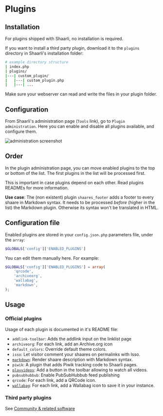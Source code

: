 # Plugins


## Installation

For plugins shipped with Shaarli, no installation is required.

If you want to install a third party plugin, download it to the `plugins` directory in Shaarli's installation folder:

```bash
# example directory structure
| index.php
| plugins/
|---| custom_plugin/
|   |---| custom_plugin.php
|   |---| ...

```

Make sure your webserver can read and write the files in your plugin folder.


## Configuration

From Shaarli's administration page (`Tools` link), go to `Plugin administration`. Here you can enable and disable all plugins available, and configure them.

![administration screenshot](https://camo.githubusercontent.com/5da68e191969007492ca0fbeb25f3b2357b748cc/687474703a2f2f692e696d6775722e636f6d2f766837544643712e706e67)


## Order

In the plugin administration page, you can move enabled plugins to the top or bottom of the list. The first plugins in the list will be processed first.

This is important in case plugins depend on each other. Read plugins READMEs for more information.

**Use case**: The (non existent) plugin `shaares_footer` adds a footer to every shaare in Markdown syntax. It needs to be processed *before* (higher in the list) the Markdown plugin. Otherwise its syntax won't be translated in HTML.


## Configuration file

Enabled plugins are stored in your `config.json.php` parameters file, under the `array`:

```php
$GLOBALS['config']['ENABLED_PLUGINS']
```

You can edit them manually here. For example:

```php
$GLOBALS['config']['ENABLED_PLUGINS'] = array(
    'qrcode',
    'archiveorg',
    'wallabag',
    'markdown',
);
```


## Usage

### Official plugins

Usage of each plugin is documented in it's README file:

 * `addlink-toolbar`: Adds the addlink input on the linklist page
 * `archiveorg`: For each link, add an Archive.org icon
 * `default_colors`: Override default theme colors.
 * `isso`: Let visitor comment your shaares on permalinks with Isso.
 * [`markdown`](https://github.com/shaarli/Shaarli/blob/master/plugins/markdown/README.md): Render shaare description with Markdown syntax.
 * `piwik`: A plugin that adds Piwik tracking code to Shaarli pages.
 * [`playvideos`](https://github.com/shaarli/Shaarli/blob/master/plugins/playvideos/README.md): Add a button in the toolbar allowing to watch all videos.
 * `pubsubhubbub`: Enable PubSubHubbub feed publishing
 * `qrcode`: For each link, add a QRCode icon.
 * [`wallabag`](https://github.com/shaarli/Shaarli/blob/master/plugins/wallabag/README.md):  For each link, add a Wallabag icon to save it in your instance.


### Third party plugins

See [Community & related software](https://shaarli.readthedocs.io/en/master/Community-&-Related-software/)
